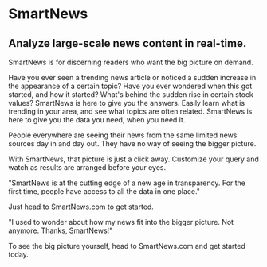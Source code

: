 # SmartNews #

## Analyze large-scale news content in real-time. ##

 SmartNews is for discerning readers who want the big picture on demand.

 Have you ever seen a trending news article or noticed a sudden increase in the appearance of a certain topic? Have you ever wondered when this got started, and how it started? What's behind the sudden rise in certain stock values? SmartNews is here to give you the answers. Easily learn what is trending in your area, and see what topics are often related. SmartNews is here to give you the data you need, when you need it.

 People everywhere are seeing their news from the same limited news sources day in and day out. They have no way of seeing the bigger picture.

 With SmartNews, that picture is just a click away. Customize your query and watch as results are arranged before your eyes.

 "SmartNews is at the cutting edge of a new age in transparency. For the first time, people have access to all the data in one place."

 Just head to SmartNews.com to get started.

 "I used to wonder about how my news fit into the bigger picture. Not anymore. Thanks, SmartNews!"

 To see the big picture yourself, head to SmartNews.com and get started today.
